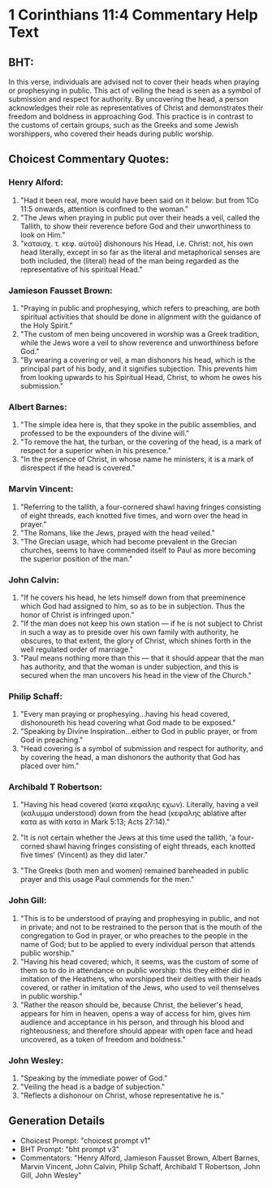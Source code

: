 # 1 Corinthians 11:4 Commentary Help Text

## BHT:
In this verse, individuals are advised not to cover their heads when praying or prophesying in public. This act of veiling the head is seen as a symbol of submission and respect for authority. By uncovering the head, a person acknowledges their role as representatives of Christ and demonstrates their freedom and boldness in approaching God. This practice is in contrast to the customs of certain groups, such as the Greeks and some Jewish worshippers, who covered their heads during public worship.

## Choicest Commentary Quotes:
### Henry Alford:
1. "Had it been real, more would have been said on it below: but from 1Co 11:5 onwards, attention is confined to the woman."
2. "The Jews when praying in public put over their heads a veil, called the Tallith, to show their reverence before God and their unworthiness to look on Him."
3. "καταισχ. τ. κεφ. αὐτοῦ] dishonours his Head, i.e. Christ: not, his own head literally, except in so far as the literal and metaphorical senses are both included, the (literal) head of the man being regarded as the representative of his spiritual Head."

### Jamieson Fausset Brown:
1. "Praying in public and prophesying, which refers to preaching, are both spiritual activities that should be done in alignment with the guidance of the Holy Spirit." 
2. "The custom of men being uncovered in worship was a Greek tradition, while the Jews wore a veil to show reverence and unworthiness before God." 
3. "By wearing a covering or veil, a man dishonors his head, which is the principal part of his body, and it signifies subjection. This prevents him from looking upwards to his Spiritual Head, Christ, to whom he owes his submission."

### Albert Barnes:
1. "The simple idea here is, that they spoke in the public assemblies, and professed to be the expounders of the divine will." 
2. "To remove the hat, the turban, or the covering of the head, is a mark of respect for a superior when in his presence." 
3. "In the presence of Christ, in whose name he ministers, it is a mark of disrespect if the head is covered."

### Marvin Vincent:
1. "Referring to the tallith, a four-cornered shawl having fringes consisting of eight threads, each knotted five times, and worn over the head in prayer."
2. "The Romans, like the Jews, prayed with the head veiled."
3. "The Grecian usage, which had become prevalent in the Grecian churches, seems to have commended itself to Paul as more becoming the superior position of the man."

### John Calvin:
1. "If he covers his head, he lets himself down from that preeminence which God had assigned to him, so as to be in subjection. Thus the honor of Christ is infringed upon."
2. "If the man does not keep his own station — if he is not subject to Christ in such a way as to preside over his own family with authority, he obscures, to that extent, the glory of Christ, which shines forth in the well regulated order of marriage."
3. "Paul means nothing more than this — that it should appear that the man has authority, and that the woman is under subjection, and this is secured when the man uncovers his head in the view of the Church."

### Philip Schaff:
1. "Every man praying or prophesying...having his head covered, dishonoureth his head covering what God made to be exposed." 
2. "Speaking by Divine Inspiration...either to God in public prayer, or from God in preaching." 
3. "Head covering is a symbol of submission and respect for authority, and by covering the head, a man dishonors the authority that God has placed over him."

### Archibald T Robertson:
1. "Having his head covered (κατα κεφαλης εχων). Literally, having a veil (καλυμμα understood) down from the head (κεφαλης ablative after κατα as with κατα in Mark 5:13; Acts 27:14)."

2. "It is not certain whether the Jews at this time used the tallith, 'a four-corned shawl having fringes consisting of eight threads, each knotted five times' (Vincent) as they did later."

3. "The Greeks (both men and women) remained bareheaded in public prayer and this usage Paul commends for the men."

### John Gill:
1. "This is to be understood of praying and prophesying in public, and not in private; and not to be restrained to the person that is the mouth of the congregation to God in prayer, or who preaches to the people in the name of God; but to be applied to every individual person that attends public worship."
2. "Having his head covered; which, it seems, was the custom of some of them so to do in attendance on public worship: this they either did in imitation of the Heathens, who worshipped their deities with their heads covered, or rather in imitation of the Jews, who used to veil themselves in public worship."
3. "Rather the reason should be, because Christ, the believer's head, appears for him in heaven, opens a way of access for him, gives him audience and acceptance in his person, and through his blood and righteousness; and therefore should appear with open face and head uncovered, as a token of freedom and boldness."

### John Wesley:
1. "Speaking by the immediate power of God." 
2. "Veiling the head is a badge of subjection." 
3. "Reflects a dishonour on Christ, whose representative he is."


## Generation Details
- Choicest Prompt: "choicest prompt v1"
- BHT Prompt: "bht prompt v3"
- Commentators: "Henry Alford, Jamieson Fausset Brown, Albert Barnes, Marvin Vincent, John Calvin, Philip Schaff, Archibald T Robertson, John Gill, John Wesley"

